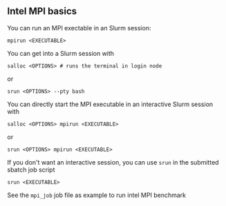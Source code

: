 Intel MPI basics
----------------

You can run an MPI exectable in an Slurm session:
```
mpirun <EXECUTABLE>
```
You can get into a Slurm session with
```
salloc <OPTIONS> # runs the terminal in login node
```
or
```
srun <OPTIONS> --pty bash 
```

You can directly start the MPI executable in an interactive Slurm session with
```
salloc <OPTIONS> mpirun <EXECUTABLE>
```
or
```
srun <OPTIONS> mpirun <EXECUTABLE>

```

If you don't want an interactive session, you can use `srun` in the submitted sbatch job script
```
srun <EXECUTABLE>
```
See the `mpi_job` job file as example to run intel MPI benchmark
